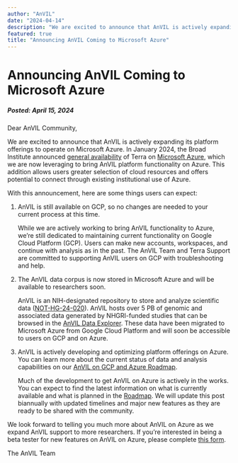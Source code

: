 ```yaml
---
author: "AnVIL"
date: "2024-04-14"
description: "We are excited to announce that AnVIL is actively expanding its platform offerings to operate on Microsoft Azure. In January 2024, the Broad Institute announced general availability of Terra on Microsoft Azure, which we are now leveraging to bring AnVIL platform functionality on Azure. This addition allows users greater selection of cloud resources and offers potential to connect through existing institutional use of Azure."
featured: true
title: "Announcing AnVIL Coming to Microsoft Azure"
---
```


# Announcing AnVIL Coming to Microsoft Azure

##### Posted: April 15, 2024

Dear AnVIL Community,

We are excited to announce that AnVIL is actively expanding its platform offerings to operate on Microsoft Azure. In
January 2024, the Broad Institute
announced [general availability](https://www.broadinstitute.org/news/terra-azure-release) of Terra
on [Microsoft Azure](https://www.microsoft.com/en-us/research/blog/biomedical-research-platform-terra-now-available-on-microsoft-azure/),
which we are now leveraging to bring AnVIL platform functionality on Azure. This addition allows users greater selection
of cloud resources and offers potential to connect through existing institutional use of Azure.

With this announcement, here are some things users can expect:

1. AnVIL is still available on GCP, so no changes are needed to your current process at this time.

   While we are actively working to bring AnVIL functionality to Azure, we’re still dedicated to maintaining current
   functionality on Google Cloud Platform (GCP). Users can make new accounts, workspaces, and continue with analysis as
   in the past. The AnVIL Team and Terra Support are committed to supporting AnVIL users on GCP with troubleshooting and
   help.

2. The AnVIL data corpus is now stored in Microsoft Azure and will be available to researchers soon.

   AnVIL is an NIH-designated repository to store and analyze scientific
   data ([NOT-HG-24-020](https://grants.nih.gov/grants/guide/notice-files/NOT-HG-24-020.html)). AnVIL hosts over 5 PB of
   genomic and associated data generated by NHGRI-funded studies that can be browsed in
   the [AnVIL Data Explorer](https://explore.anvilproject.org/datasets). These data have been migrated to Microsoft
   Azure from Google Cloud Platform and will soon be accessible to users on GCP and on Azure.

3. AnVIL is actively developing and optimizing platform offerings on Azure. You can learn more about the current status
   of data and analysis capabilities on
   our [AnVIL on GCP and Azure Roadmap](/news/2024/04/15/comparing-the-nhgri-anvil-platform).

   Much of the development to get AnVIL on Azure is actively in the works. You can expect to find the latest information
   on what is currently available and what is planned in
   the [Roadmap](/news/2024/04/15/comparing-the-nhgri-anvil-platform). We will update this post biannually with updated
   timelines and major new features as they are ready to be shared with the community.

We look forward to telling you much more about AnVIL on Azure as we expand AnVIL support to more researchers. If you’re
interested in being a beta tester for new features on AnVIL on Azure, please
complete [this form](https://docs.google.com/forms/d/e/1FAIpQLScORVE5csMiZDULHP2GZsIZ4KtPO2WY4hlLMUq3RJFVTx6z0Q/viewform).

The AnVIL Team
